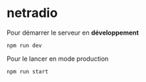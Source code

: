 # netradio
 Pour démarrer le serveur en **développement**
 ```
 npm run dev
 ```

 Pour le lancer en mode production
 ```
 npm run start
 ```

